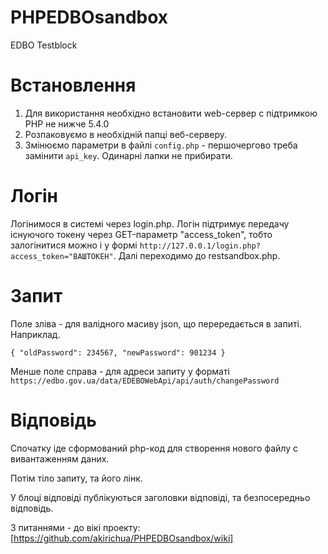 # PHPEDBOsandbox
EDBO Testblock

# Встановлення

1. Для використання необхідно встановити web-сервер с підтримкою PHP не нижче 5.4.0
2. Розпаковуємо в необхідній папці веб-серверу.
3. Змінюємо параметри в файлі `config.php` - першочергово треба замінити `api_key`. Одинарні лапки не прибирати.

# Логін

Логінимося в системі через login.php.
Логін підтримує передачу існуючого токену через GET-параметр "access_token", тобто залогінитися можно і у формі `http://127.0.0.1/login.php?access_token="ВАШТОКЕН"`.
Далі переходимо до restsandbox.php.

# Запит

Поле зліва - для валідного масиву json, що перередається в запиті. Наприклад.

`{
  "oldPassword": 234567,
  "newPassword": 901234
}`

Менше поле справа - для адреси запиту у форматі `https://edbo.gov.ua/data/EDEBOWebApi/api/auth/changePassword`

# Відповідь

Спочатку іде сформований php-код для створення нового файлу с вивантаженням даних.

Потім тіло запиту, та його лінк.

У блоці відповіді публікуються заголовки відповіді, та безпосередньо відповідь.

З питаннями - до вікі проекту: [https://github.com/akirichua/PHPEDBOsandbox/wiki]

